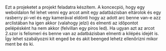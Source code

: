 Ezt a projeketet a projekt feladatra készítem.
A koncecpió, hogy egy weboldalon fel lehet venni 
egy arcot amit egy adatbázisban eltárolok és egy rasberry pi-vel
és egy kamerával eldönti hogy az adott arc benne van-e azz arclistában 
ha igen akkor (valahogy jelzi) és elmenti az időpontot pelépésként ha nem akkor (felvillan egy piros led).
Ha ugyan azt az arcot 2.szor is felismeri és benne van az adatbázisban elmenti a kilépés idejét is.
Így lehet szabályozni kit enged be és akit beenged lehetz ellenőrizni
mikor ment be és ki.
